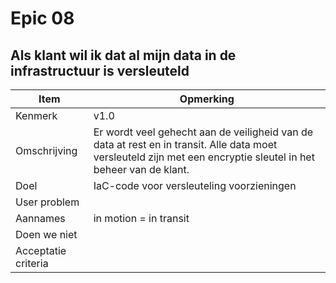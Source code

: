 # Epic 08
## Als klant wil ik dat al mijn data in de infrastructuur is versleuteld
| Item | Opmerking |
| ---- | --------- |
| Kenmerk | v1.0 |
| Omschrijving | Er wordt veel gehecht aan de veiligheid van de data at rest en in transit. Alle data moet versleuteld zijn met een encryptie sleutel in het beheer van de klant. |
| Doel | IaC-code voor versleuteling voorzieningen |
| User problem |  | User value | |
| Aannames | in motion = in transit |
| Doen we niet |  |
| Acceptatie criteria |  |